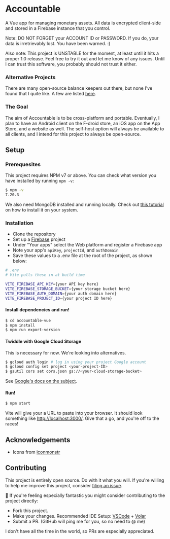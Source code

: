 # Accountable

A Vue app for managing monetary assets. All data is encrypted client-side and stored in a Firebase instance that you control.

Note: DO NOT FORGET your ACCOUNT ID or PASSWORD. If you do, your data is irretrievably lost. You have been warned. :)

Also note: This project is UNSTABLE for the moment, at least until it hits a proper 1.0 release. Feel free to try it out and let me know of any issues. Until I can trust this software, you probably should not trust it either.

### Alternative Projects

There are many open-source balance keepers out there, but none I've found that I quite like. A few are listed [here](https://opensource.com/life/17/10/personal-finance-tools-linux).

### The Goal

The aim of Accountable is to be cross-platform and portable. Eventually, I plan to have an Android client on the F-droid store, an iOS app on the App Store, and a website as well. The self-host option will always be available to all clients, and I intend for this project to always be open-source.

## Setup

### Prerequesites

This project requires NPM v7 or above. You can check what version you have installed by running `npm -v`:

```sh
$ npm -v
7.20.3
```

We also need MongoDB installed and running locally. Check out [this tutorial](https://rexben.medium.com/getting-started-with-mongodb-mongoose-2a6acbc34dd4) on how to install it on your system.

### Installation

- Clone the repository
- Set up a [Firebase](https://firebase.google.com/) project
- Under "Your apps" select the Web platform and register a Firebase app
- Note your app's `apiKey`, `projectId`, and `authDomain`
- Save these values to a .env file at the root of the project, as shown below:

```sh
# .env
# Vite pulls these in at build time

VITE_FIREBASE_API_KEY={your API key here}
VITE_FIREBASE_STORAGE_BUCKET={your storage bucket here}
VITE_FIREBASE_AUTH_DOMAIN={your auth domain here}
VITE_FIREBASE_PROJECT_ID={your project ID here}
```

#### Install dependencies and run!

```sh
$ cd accountable-vue
$ npm install
$ npm run export-version
```

#### Twiddle with Google Cloud Storage

This is necessary for now. We're looking into alternatives.

```sh
$ gcloud auth login # log in using your project Google account
$ gcloud config set project <your-project-ID>
$ gsutil cors set cors.json gs://<your-cloud-storage-bucket>
```

See [Google's docs on the subject](https://firebase.google.com/docs/storage/web/download-files#cors_configuration).

#### Run!

```sh
$ npm start
```

Vite will give your a URL to paste into your browser. It should look something like [http://localhost:3000/](http://localhost:3000/). Give that a go, and you're off to the races!

## Acknowledgements

- Icons from [iconmonstr](https://iconmonstr.com/)

## Contributing

This project is entirely open source. Do with it what you will. If you're willing to help me improve this project, consider [filing an issue](https://github.com/AverageHelper/accountable-vue/issues/new/choose).

🧐 If you're feeling especially fantastic you might consider contributing to the project directly:

- Fork this project.
- Make your changes. Recommended IDE Setup: [VSCode](https://code.visualstudio.com/) + [Volar](https://marketplace.visualstudio.com/items?itemName=johnsoncodehk.volar)
- Submit a PR. (GitHub will ping me for you, so no need to @ me)

I don't have all the time in the world, so PRs are especially appreciated.
